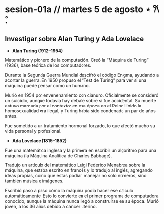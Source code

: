 # sesion-01a // martes 5 de agosto ⋆ 𐙚 ̊.

## Investigar sobre Alan Turing y Ada Lovelace

- **Alan Turing (1912–1954)**

Matemático y pionero de la computación. Creó la “Máquina de Turing” (1936), base teórica de los computadores. 

Durante la Segunda Guerra Mundial descifró el código Enigma, ayudando a acortar la guerra. En 1950 propuso el “Test de Turing” para ver si una máquina puede pensar como un humano. 

Murió en 1954 por envenenamiento con cianuro. Oficialmente se consideró un suicidio, aunque todavía hay debate sobre si fue accidental. Su muerte estuvo marcada por el contexto: en esa época en el Reino Unido la homosexualidad era ilegal, y Turing había sido condenado un par de años antes. 

Fue sometido a un tratamiento hormonal forzado, lo que afectó mucho su vida personal y profesional.

- **Ada Lovelace (1815–1852)**

Fue una matemática inglesa y la primera en escribir un algoritmo para una máquina (la Máquina Analítica de Charles Babbage). 

Tradujo un artículo del matemático Luigi Federico Menabrea sobre la máquina, que estaba escrito en francés y lo tradujo al inglés, agregando ideas propias, como que estas podían manejar no solo números, sino también música e imágenes.

Escribió paso a paso cómo la máquina podía hacer ese cálculo automáticamente. Esto lo convierte en el primer programa de computadora conocido, aunque la máquina nunca llegó a construirse en su época. Murió joven, a los 36 años debido a cáncer uterino.
